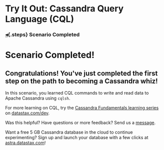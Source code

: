 <div class="top">

# Try It Out: Cassandra Query Language (CQL)
### [◂](command:katapod.loadPage?step4){.steps} Scenario Completed
</div>

# Scenario Completed!

## Congratulations! You've just completed the first step on the path to becoming a Cassandra whiz!

In this scenario, you learned CQL commands to write and read data to Apache Cassandra using `cqlsh`.

For more learning on CQL, try the [Cassandra Fundamentals learning series](https://datastax.com/learning-series/cassandra-fundamentals) on [datastax.com/dev](https://datastax.com/dev).

Was this helpful? Have questions or more feedback? Send us a [message](mailto:aleksandr.volochnev@datastax.com).

Want a free 5 GB Cassandra database in the cloud to continue experimenting? Sign up and launch your database with a few clicks at [astra.datastax.com](https://astra.datastax.com/register?utm_source=devplay&utm_medium=katacoda&utm_campaign=try-it-out)!
